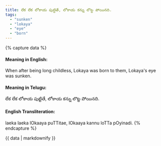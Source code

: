 ```yaml
---
title: లేక లేక లోకాయ పుట్టితే, లోకాయ కన్ను లొట్ట పోయినది.
tags:
  - "sunken"
  - "lokaya"
  - "eye"
  - "born"
---
```


{% capture data %}
#### Meaning in English:
When after being long childless, Lokaya was born to them, Lokaya's eye was sunken.

#### Meaning in Telugu:
లేక లేక లోకాయ పుట్టితే, లోకాయ కన్ను లొట్ట పోయినది.

#### English Transliteration:
laeka laeka lOkaaya puTTitae, lOkaaya kannu loTTa pOyinadi.
{% endcapture %}

<div class="notice">{{ data | markdownify }}</div>

